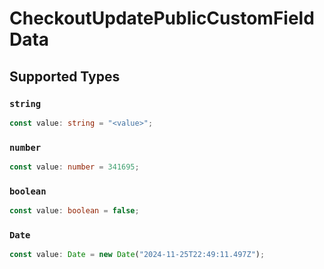 # CheckoutUpdatePublicCustomFieldData


## Supported Types

### `string`

```typescript
const value: string = "<value>";
```

### `number`

```typescript
const value: number = 341695;
```

### `boolean`

```typescript
const value: boolean = false;
```

### `Date`

```typescript
const value: Date = new Date("2024-11-25T22:49:11.497Z");
```

